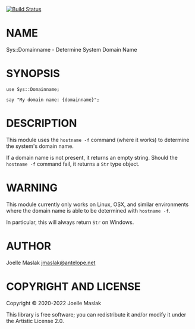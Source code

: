 [![Build Status](https://travis-ci.org/jmaslak/Raku-Sys-Domainname.svg?branch=master)](https://travis-ci.org/jmaslak/Raku-Sys-Domainname)

NAME
====

Sys::Domainname - Determine System Domain Name

SYNOPSIS
========

    use Sys::Domainname;

    say "My domain name: {domainname}";

DESCRIPTION
===========

This module uses the `hostname -f` command (where it works) to determine the system's domain name.

If a domain name is not present, it returns an empty string. Should the `hostname -f` command fail, it returns a `Str` type object.

WARNING
=======

This module currently only works on Linux, OSX, and similar environments where the domain name is able to be determined with `hostname -f`.

In particular, this will always return `Str` on Windows.

AUTHOR
======

Joelle Maslak <jmaslak@antelope.net>

COPYRIGHT AND LICENSE
=====================

Copyright © 2020-2022 Joelle Maslak

This library is free software; you can redistribute it and/or modify it under the Artistic License 2.0.

